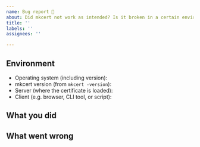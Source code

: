 ```yaml
---
name: Bug report 🐞
about: Did mkcert not work as intended? Is it broken in a certain environment?
title: ''
labels: ''
assignees: ''

---
```


## Environment

* Operating system (including version):
* mkcert version (from `mkcert -version`):
* Server (where the certificate is loaded):
* Client (e.g. browser, CLI tool, or script):

## What you did

<!-- Including the `mkcert -install` step and how the certificate was generated and installed. -->

## What went wrong

<!-- Please include the precise error, like a terminal transcript or a browser screenshot. -->
